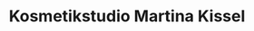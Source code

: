 ---
title: "Kosmetikstudio Martina Kissel"
url: /biblis/kosmetikstudio-martina-kissel/
shop: Kosmetik
---